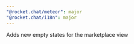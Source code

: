 ```yaml
---
"@rocket.chat/meteor": major
"@rocket.chat/i18n": major
---
```


Adds new empty states for the marketplace view
